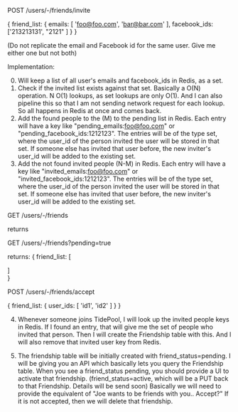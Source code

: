 POST /users/-/friends/invite 

{ 
  friend_list: {
    emails: [ 'foo@foo.com', 'bar@bar.com' ],
    facebook_ids: ['213213131', "2121" ]
  }
}

(Do not replicate the email and Facebook id for the same user. Give me either one but not both)

Implementation:

0. Will keep a list of all user's emails and facebook_ids in Redis, as a set.
1. Check if the invited list exists against that set. Basically a O(N) operation. N O(1) lookups, as set lookups are only O(1). And I can also pipeline this so that I am not sending network request for each lookup. So all happens in Redis at once and comes back.
2. Add the found people to the (M) to the pending list in Redis. Each entry will have a key like "pending_emails:foo@foo.com" or "pending_facebook_ids:1212123". The entries will be of the type set, where the user_id of the person invited the user will be stored in that set. If someone else has invited that user before, the new inviter's user_id will be added to the existing set.
3. Add the not found invited people (N-M) in Redis. Each entry will have a key like "invited_emails:foo@foo.com" or "invited_facebook_ids:1212123". The entries will be of the type set, where the user_id of the person invited the user will be stored in that set. If someone else has invited that user before, the new inviter's user_id will be added to the existing set.

GET /users/-/friends

returns

GET /users/-/friends?pending=true

returns:
{
  friend_list: [


  ]  
}


POST /users/-/friends/accept

{
  friend_list: {
    user_ids: [ 'id1', 'id2' ]
  }
}


4. Whenever someone joins TidePool, I will look up the invited people keys in Redis. If I found an entry, that will give me the set of people who invited that person. Then I will create the Friendship table with this. And I will also remove that invited user key from Redis.  


5. The friendship table will be initially created with friend_status=pending. I will be giving you an API which basically lets you query the Friendship table. When you see a friend_status pending, you should provide a UI to activate that friendship. (friend_status=active, which will be a PUT back to that Friendship. Details will be send soon) Basically we will need to provide the equivalent of "Joe wants to be friends with you.. Accept?" If it is not accepted, then we will delete that friendship.